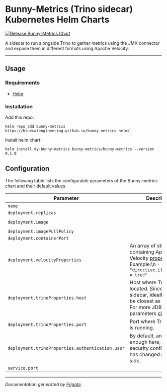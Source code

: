 
Bunny-Metrics (Trino sidecar) Kubernetes Helm Charts
===========
[![Release Bunny-Metrics Chart](https://github.com/bluecatengineering/bunny-metrics-helm/actions/workflows/release.yaml/badge.svg?branch=main)](https://github.com/bluecatengineering/bunny-metrics-helm/actions/workflows/release.yaml)

A sidecar to run alongside Trino to gather metrics using the JMX connector and expose them in different formats using Apache Velocity.

---

## Usage

### Requirements
* [Helm](https://helm.sh)

### Installation
Add this repo:

```shell
helm repo add bunny-metrics https://bluecatengineering.github.io/bunny-metrics-helm/
```

Install helm chart:

```shell
helm install my-bunny-metrics bunny-metrics/bunny-metrics --version 0.1.0
```


## Configuration

The following table lists the configurable parameters of the Bunny-metrics chart and their default values.

| Parameter                | Description             | Default        |
| ------------------------ | ----------------------- | -------------- |
| `name` |  | `"bunny-metrics"` |
| `deployment.replicas` |  | `1` |
| `deployment.image` |  | `"pellicano/bunny-metrics:1.0.0"` |
| `deployment.imagePullPolicy` |  | `"Always"` |
| `deployment.containerPort` |  | `8090` |
| `deployment.velocityProperties` | An array of strings containing Apache Velocity [properties](https://velocity.apache.org/engine/2.0/configuration.html). Example:\n `- "directive.if.emptycheck = true"` | `[]` |
| `deployment.trinoProperties.host` | Host where Trino is located. Since is a sidecar, ideally it should be closest as possible. For more JDBC parameters [click here](https://trino.io/docs/current/installation/jdbc.html#parameter-reference). | `"localhost"` |
| `deployment.trinoProperties.port` | Port where Trino service is running. | `8080` |
| `deployment.trinoProperties.authentication.user` | By default, any value is enough here, unless security configuration has changed on Trino side. | `"user"` |
| `service.port` |  | `8020` |



---
_Documentation generated by [Frigate](https://frigate.readthedocs.io)._

